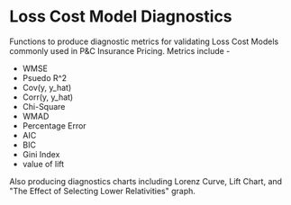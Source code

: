 # Loss Cost Model Diagnostics
Functions to produce diagnostic metrics for validating Loss Cost Models commonly used in P&C Insurance Pricing. 
Metrics include -

* WMSE
* Psuedo R^2
* Cov(y, y_hat)
* Corr(y, y_hat)
* Chi-Square
* WMAD
* Percentage Error
* AIC
* BIC
* Gini Index
* value of lift 

Also producing diagnostics charts including Lorenz Curve, Lift Chart, and "The Effect of Selecting Lower Relativities" graph.
